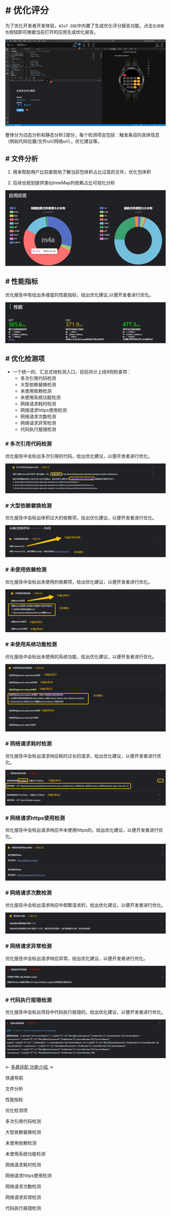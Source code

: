 <!-- 源地址: https://iot.mi.com/vela/quickapp/zh/tools/debug/audit.html -->

# # 优化评分

为了优化开发者开发体验，`AIoT-IDE`中内置了生成优化评分报告功能，点击`生成报告`按钮即可根据当前打开的应用生成优化报告。

![alt text](../../images/ide-debug-14.c5711f64.png)

整体分为动态分析和静态分析2部分，每个检测项会包括：触发条目的具体信息（例如代码位置/文件url/网络url），优化建议等。

## # 文件分析

  1. 用来帮助用户比较直观地了解当前包体积占比过高的文件，优化包体积

  2. 后续也规划提供类似treeMap的依赖占比可视化分析

![alt text](../../images/ide-debug-15.4ea8f226.png)

## # 性能指标

优化报告中有给出多维度的性能指标，给出优化建议,以便开发者进行优化。

![alt text](../../images/ide-debug-16.e4b424e1.png)

## # 优化检测项

  * 一个统一的、汇总式地检测入口，目前共计上线9则检查项： 
    * 多次引用代码检测
    * 大型依赖替换检测
    * 未使用依赖检测
    * 未使用系统功能检测
    * 网络请求耗时检测
    * 网络请求https使用检测
    * 网络请求次数检测
    * 网络请求异常检测
    * 代码执行报错检测

### # 多次引用代码检测

优化报告中会标出多次引用的代码，给出优化建议，以便开发者进行优化。

![alt text](../../images/ide-debug-17.1d48b3b8.png)

### # 大型依赖替换检测

优化报告中会标出体积过大的依赖项，给出优化建议，以便开发者进行优化。

![alt text](../../images/ide-debug-18.e7754dce.png)

### # 未使用依赖检测

优化报告中会标出未使用的依赖项，给出优化建议，以便开发者进行优化。

![alt text](../../images/ide-debug-19.9424961f.png)

### # 未使用系统功能检测

优化报告中会标出未使用的系统功能，给出优化建议，以便开发者进行优化。

![alt text](../../images/ide-debug-20.b5afc80e.png)

### # 网络请求耗时检测

优化报告中会标出请求响应耗时过长的请求，给出优化建议，以便开发者进行优化。

![alt text](../../images/ide-debug-21.d56e72ab.png)

### # 网络请求https使用检测

优化报告中会标出请求响应中未使用https的，给出优化建议，以便开发者进行优化。

![alt text](../../images/ide-debug-22.35e550eb.png)

### # 网络请求次数检测

优化报告中会标出请求响应中频繁请求的，给出优化建议，以便开发者进行优化。

![alt text](../../images/ide-debug-23.8dded1ef.png)

### # 网络请求异常检测

优化报告中会标出请求响应异常，给出优化建议，以便开发者进行优化。

![alt text](../../images/ide-debug-24.c985147b.png)

### # 代码执行报错检测

优化报告中会标出项目中代码执行报错的，给出优化建议，以便开发者进行优化。

![alt text](../../images/ide-debug-25.6f325a56.png)

← [ 多屏适配 ](</vela/quickapp/zh/tools/debug/multi-screens.html>) [ 功能介绍 ](</vela/quickapp/zh/tools/devicedebug/start.html>) → 

快速导航

文件分析

性能指标

优化检测项

多次引用代码检测

大型依赖替换检测

未使用依赖检测

未使用系统功能检测

网络请求耗时检测

网络请求https使用检测

网络请求次数检测

网络请求异常检测

代码执行报错检测
